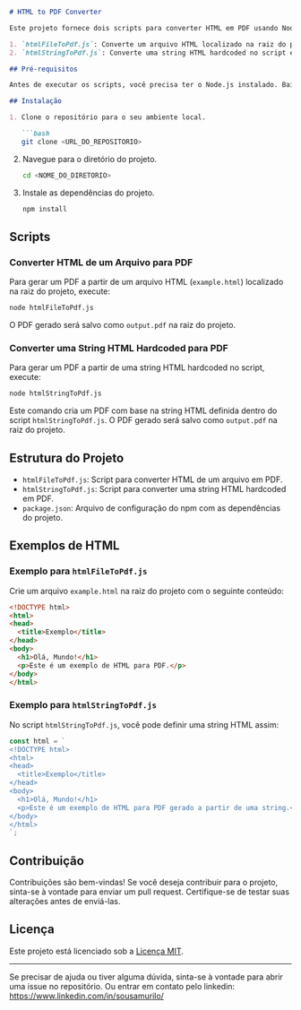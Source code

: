 
```markdown
# HTML to PDF Converter

Este projeto fornece dois scripts para converter HTML em PDF usando Node.js:

1. `htmlFileToPdf.js`: Converte um arquivo HTML localizado na raiz do projeto em um arquivo PDF.
2. `htmlStringToPdf.js`: Converte uma string HTML hardcoded no script em um arquivo PDF.

## Pré-requisitos

Antes de executar os scripts, você precisa ter o Node.js instalado. Baixe e instale a partir de [nodejs.org](https://nodejs.org/).

## Instalação

1. Clone o repositório para o seu ambiente local.

   ```bash
   git clone <URL_DO_REPOSITORIO>
   ```

2. Navegue para o diretório do projeto.

   ```bash
   cd <NOME_DO_DIRETORIO>
   ```

3. Instale as dependências do projeto.

   ```bash
   npm install
   ```

## Scripts

### Converter HTML de um Arquivo para PDF

Para gerar um PDF a partir de um arquivo HTML (`example.html`) localizado na raiz do projeto, execute:

```bash
node htmlFileToPdf.js
```

O PDF gerado será salvo como `output.pdf` na raiz do projeto.

### Converter uma String HTML Hardcoded para PDF

Para gerar um PDF a partir de uma string HTML hardcoded no script, execute:

```bash
node htmlStringToPdf.js
```

Este comando cria um PDF com base na string HTML definida dentro do script `htmlStringToPdf.js`. O PDF gerado será salvo como `output.pdf` na raiz do projeto.

## Estrutura do Projeto

- `htmlFileToPdf.js`: Script para converter HTML de um arquivo em PDF.
- `htmlStringToPdf.js`: Script para converter uma string HTML hardcoded em PDF.
- `package.json`: Arquivo de configuração do npm com as dependências do projeto.

## Exemplos de HTML

### Exemplo para `htmlFileToPdf.js`

Crie um arquivo `example.html` na raiz do projeto com o seguinte conteúdo:

```html
<!DOCTYPE html>
<html>
<head>
  <title>Exemplo</title>
</head>
<body>
  <h1>Olá, Mundo!</h1>
  <p>Este é um exemplo de HTML para PDF.</p>
</body>
</html>
```

### Exemplo para `htmlStringToPdf.js`

No script `htmlStringToPdf.js`, você pode definir uma string HTML assim:

```javascript
const html = `
<!DOCTYPE html>
<html>
<head>
  <title>Exemplo</title>
</head>
<body>
  <h1>Olá, Mundo!</h1>
  <p>Este é um exemplo de HTML para PDF gerado a partir de uma string.</p>
</body>
</html>
`;
```

## Contribuição

Contribuições são bem-vindas! Se você deseja contribuir para o projeto, sinta-se à vontade para enviar um pull request. Certifique-se de testar suas alterações antes de enviá-las.

## Licença

Este projeto está licenciado sob a [Licença MIT](LICENSE).

---

Se precisar de ajuda ou tiver alguma dúvida, sinta-se à vontade para abrir uma issue no repositório. Ou entrar em contato pelo linkedin: https://www.linkedin.com/in/sousamurilo/